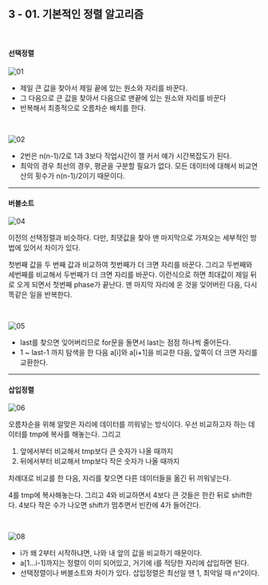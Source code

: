 ## 3 - 01. 기본적인 정렬 알고리즘

<br>

#### 선택정렬

![01](https://user-images.githubusercontent.com/75867748/111856334-524ab380-896d-11eb-8f54-94365cfd8e23.png)

- 제일 큰 값을 찾아서 제일 끝에 있는 원소와 자리를 바꾼다.
- 그 다음으로 큰 값을 찾아서 다음으로 맨끝에 있는 원소와 자리를 바꾼다
- 반복해서 최종적으로 오름차순 배치를 한다.

<br>

![02](https://user-images.githubusercontent.com/75867748/111856344-68f10a80-896d-11eb-8149-dff316f723d9.png)

- 2번은 n(n-1)/2로 1과 3보다 작업시간이 젤 커서 얘가 시간복잡도가 된다.
- 최악의 경우 최선의 경우, 평균을 구분할 필요가 없다. 모든 데이터에 대해서 비교연산의 횟수가 n(n-1)/2이기 때문이다.

---

#### 버블소트

![04](https://user-images.githubusercontent.com/75867748/111856569-f8e38400-896e-11eb-9542-c323448de2f5.png)

이전의 선택정렬과 비슷하다. 다만, 최댓값을 찾아 맨 마지막으로 가져오는 세부적인 방법에 있어서 차이가 있다.

첫번째 값을 두 번째 값과 비교하여 첫번째가 더 크면 자리를 바꾼다. 그리고 두번째와 세번째를 비교해서 두번째가 더 크면 자리를 바꾼다. 이런식으로 하면 최대값이 제일 뒤로 오게 되면서 첫번째 phase가 끝난다. 맨 마지막 자리에 온 것을 잊어버린 다음, 다시 똑같은 일을 반복한다.

<br>

![05](https://user-images.githubusercontent.com/75867748/111856606-406a1000-896f-11eb-882e-ad1a8f45aa1e.png)

- last를 찾으면 잊어버리므로 for문을 돌면서 last는 점점 하나씩 줄어든다.
- 1 ~ last-1 까지 탐색을 한 다음 a[i]와 a[i+1]을 비교한 다음, 앞쪽이 더 크면 자리를 교환한다.

---

#### 삽입정렬

![06](https://user-images.githubusercontent.com/75867748/111856943-90e26d00-8971-11eb-9435-1ae92c43d5b8.png)

오름차순을 위해 알맞은 자리에 데이터를 끼워넣는 방식이다. 우선 비교하고자 하는 데이터를 tmp에 복사를 해놓는다. 그리고

1. 앞에서부터 비교해서 tmp보다 큰 숫자가 나올 때까지
2. 뒤에서부터 비교해서 tmp보다 작은 숫자가 나올 때까지

차례대로 비교를 한 다음, 자리를 찾으면 다른 데이터들을 옮긴 뒤 끼워넣는다.

4를 tmp에 복사해놓는다. 그리고 4와 비교하면서 4보다 큰 것들은 한칸 뒤로 shift한다. 4보다 작은 수가 나오면 shift가 멈추면서 빈칸에 4가 들어간다.

<br>

![08](https://user-images.githubusercontent.com/75867748/111857024-1d8d2b00-8972-11eb-8a61-31f106333348.png)

- i가 왜 2부터 시작하냐면, 나와 내 앞의 값을 비교하기 때문이다.
- a[1...i-1]까지는 정렬이 이미 되어있고, 거기에 i를 적당한 자리에 삽입하면 된다.
- 선택정렬이나 버블소트와 차이가 있다. 삽입정렬은 최선일 땐 1, 최악일 때 n^2이다.
